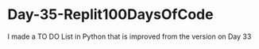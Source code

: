 # Day-35-Replit100DaysOfCode
I made a TO DO List in Python that is improved from the version on Day 33
